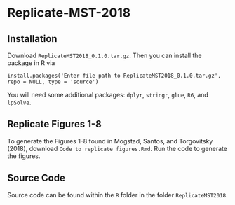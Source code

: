 # Replicate-MST-2018

## Installation
Download `ReplicateMST2018_0.1.0.tar.gz`. Then you can install the package in R via
```
install.packages('Enter file path to ReplicateMST2018_0.1.0.tar.gz', repo = NULL, type = 'source')
```

You will need some additional packages: `dplyr`, `stringr`, `glue`, `R6`, and `lpSolve`.

## Replicate Figures 1-8

To generate the Figures 1-8 found in Mogstad, Santos, and Torgovitsky (2018), download `Code to replicate figures.Rmd`. Run the code to generate the figures.

## Source Code

Source code can be found within the `R` folder in the folder `ReplicateMST2018`.
